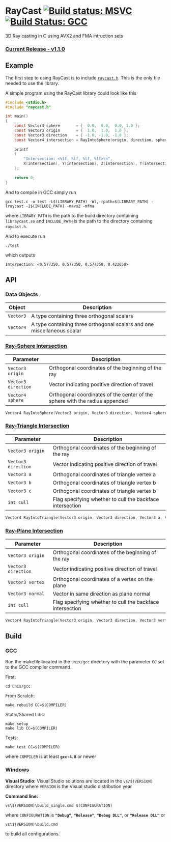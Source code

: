 # RayCast  [![Build status: MSVC](https://ci.appveyor.com/api/projects/status/9c7uo3xxyguplf07?svg=true)](https://ci.appveyor.com/project/garrettsickles/raycast) [![Build Status: GCC](https://travis-ci.org/garrettsickles/RayCast.svg?branch=master)](https://travis-ci.org/garrettsickles/RayCast)

3D Ray casting in C using AVX2 and FMA intruction sets

### [**Current Release - v1.1.0**](https://github.com/garrettsickles/RayCast/releases/tag/v1.1.0)
## Example

The first step to using RayCast is to include [`raycast.h`](https://github.com/garrettsickles/RayCast/blob/master/include/raycast.h). This is the only file needed to use the library.

A simple program using the RayCast library could look like this
```C
#include <stdio.h>
#include "raycast.h"

int main()
{
    const Vector4 sphere       = {  0.0,  0.0,  0.0, 1.0 };
    const Vector3 origin       = {  1.0,  1.0,  1.0 };
    const Vector3 direction    = { -1.0, -1.0, -1.0 };
    const Vector4 intersection = RayIntoSphere(origin, direction, sphere);
    
    printf
    (
        "Intersection: <%lf, %lf, %lf, %lf>\n",
        X(intersection), Y(intersection), Z(intersection), T(intersection)
    );
    
    return 0;
}
```
And to compile in GCC simply run
```
gcc test.c -o test -L$(LIBRARY_PATH) -Wl,-rpath=$(LIBRARY_PATH) -lraycast -I$(INCLUDE_PATH) -mavx2 -mfma
```
where `LIBRARY_PATH` is the path to the build directory containing `libraycast.so` and `INCLUDE_PATH` is the path to the directory containing `raycast.h`.

And to execute run
```
./test
```
which outputs
```
Intersection: <0.577350, 0.577350, 0.577350, 0.422650>
```

## API

### Data Objects
| Object | Description |
| --- | --- |
| `Vector3` | A type containing three orthogonal scalars |
| `Vector4` | A type containing three orthogonal scalars and one miscellaneous scalar |

### [Ray-Sphere Intersection](https://github.com/garrettsickles/RayCast/blob/master/src/sphere.c)
| Parameter | Description |
| --- | --- |
| `Vector3 origin` |  Orthogonal coordinates of the beginning of the ray |
| `Vector3 direction` | Vector indicating positive direction of travel |
| `Vector4 sphere` |  Orthogonal coordinates of the center of the sphere with the radius appended |
```C
Vector4 RayIntoSphere(Vector3 origin, Vector3 direction, Vector4 sphere)
```

### [Ray-Triangle Intersection](https://github.com/garrettsickles/RayCast/blob/master/src/triangle.c)
| Parameter | Description |
| --- | --- |
| `Vector3 origin` |  Orthogonal coordinates of the beginning of the ray |
| `Vector3 direction` | Vector indicating positive direction of travel |
| `Vector3 a` |  Orthogonal coordinates of triangle vertex a |
| `Vector3 b` |  Orthogonal coordinates of triangle vertex b |
| `Vector3 c` |  Orthogonal coordinates of triangle vertex b |
| `int cull` |  Flag specifying whether to cull the backface intersection |
```C
Vector4 RayIntoTriangle(Vector3 origin, Vector3 direction, Vector3 a, Vector3 b, Vector3 c, int cull)
```

### [Ray-Plane Intersection](https://github.com/garrettsickles/RayCast/blob/master/src/plane.c)
| Parameter | Description |
| --- | --- |
| `Vector3 origin` |  Orthogonal coordinates of the beginning of the ray |
| `Vector3 direction` | Vector indicating positive direction of travel |
| `Vector3 vertex` |  Orthogonal coordinates of a vertex on the plane |
| `Vector3 normal` |  Vector in same direction as plane normal |
| `int cull` |  Flag specifying whether to cull the backface intersection |
```C
Vector4 RayIntoTriangle(Vector3 origin, Vector3 direction, Vector3 vertex, Vector3 normal, int cull)
```

## Build

### GCC
Run the makefile located in the `unix/gcc` directory with the parameter `CC` set to the GCC compiler command.

First:
```
cd unix/gcc
```

From Scratch:
```
make rebuild CC=$(COMPILER)
```

Static/Shared Libs:
```
make setup
make lib CC=$(COMPILER)
```

Tests:
```
make test CC=$(COMPILER)
```

where `COMPILER` is at least **`gcc-4.8`** or newer


### Windows
**Visual Studio:**
Visual Studio solutions are located in the `vs/$(VERSION)` directory where `VERSION` is the Visual studio distribution year

**Command line:**
```
vs\$(VERSION)\build_single.cmd $(CONFIGURATION)
```
where `CONFIGURATION` is **`"Debug"`**, **`"Release"`**, **`"Debug DLL"`**, or **`"Release DLL"`** or

```
vs\$(VERSION)\build.cmd
```
to build all configurations.
